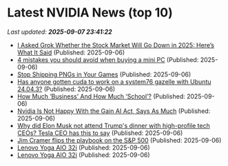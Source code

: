 # Latest NVIDIA News (top 10)
_Last updated: **2025-09-07 23:41:22**_

- [I Asked Grok Whether the Stock Market Will Go Down in 2025: Here’s What It Said](https://finance.yahoo.com/news/asked-grok-whether-stock-market-221512611.html) (Published: 2025-09-06)
- [4 mistakes you should avoid when buying a mini PC](https://www.xda-developers.com/4-mistakes-to-avoid-when-buying-a-mini-pc/) (Published: 2025-09-06)
- [Stop Shipping PNGs in Your Games](https://gamesbymason.com/blog/2025/stop-shipping-pngs/) (Published: 2025-09-06)
- [Has anyone gotten cuda to work on a system76 gazelle with Ubuntu 24.04.3?](https://askubuntu.com/questions/1555622/has-anyone-gotten-cuda-to-work-on-a-system76-gazelle-with-ubuntu-24-04-3) (Published: 2025-09-06)
- [How Much ‘Business’ And How Much ‘School’?](https://www.forbes.com/sites/shivaramrajgopal/2025/09/06/how-much-business-and-how-much-school/) (Published: 2025-09-06)
- [Nvidia Is Not Happy With the Gain AI Act, Says As Much](https://gizmodo.com/nvidia-hates-the-gain-ai-act-2000654972) (Published: 2025-09-06)
- [Why did Elon Musk not attend Trump's dinner with high-profile tech CEOs? Tesla CEO has this to say](https://economictimes.indiatimes.com/news/international/us/why-did-elon-musk-not-attend-trumps-dinner-with-high-profile-tech-ceos-tesla-ceo-has-this-to-say/articleshow/123738886.cms) (Published: 2025-09-06)
- [Jim Cramer flips the playbook on the S&P 500](https://www.thestreet.com/investing/jim-cramer-flips-the-playbook-on-the-s-p-500-) (Published: 2025-09-06)
- [Lenovo Yoga AIO 32i](https://uk.pcmag.com/desktop-pcs/159941/lenovo-yoga-aio-32i) (Published: 2025-09-06)
- [Lenovo Yoga AIO 32i](https://me.pcmag.com/en/old-desktop-pcs/32098/lenovo-yoga-aio-32i) (Published: 2025-09-06)
